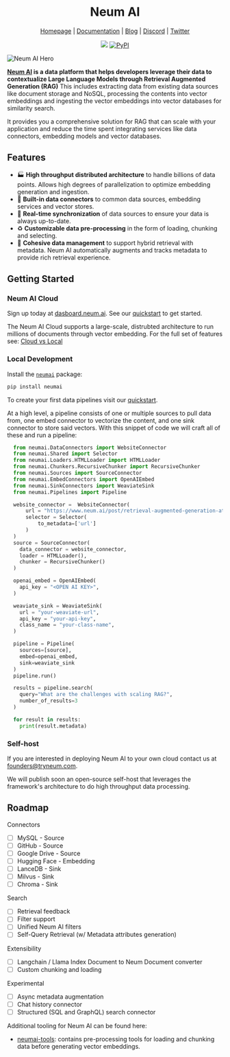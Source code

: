<h1 align="center">Neum AI</h1>

<div align="center">
  
  [Homepage](https://www.neum.ai) | [Documentation](https://docs.neum.ai) | [Blog](https://neum.ai/blog) | [Discord](https://discord.gg/mJeNZYRz4m) | [Twitter](https://twitter.com/neum_ai)
  
  <a href="https://www.ycombinator.com/companies/neum-ai"><img src="https://badgen.net/badge/Y%20Combinator/S23/orange"/></a> 
  <a href="https://pypi.org/project/neumai/">
    <img src="https://img.shields.io/pypi/v/neumai" alt="PyPI">
  </a>
</div>

![Neum AI Hero](https://uploads-ssl.webflow.com/6552c062a6c96c60086c77df/6557cfde1ff0648321e5d3ba_Group%2066.png)

**[Neum AI](https://neum.ai) is a data platform that helps developers leverage their data to contextualize Large Language Models through Retrieval Augmented Generation (RAG)** This includes
extracting data from existing data sources like document storage and NoSQL, processing the contents into vector embeddings and ingesting the vector embeddings into vector databases for similarity search. 

It provides you a comprehensive solution for RAG that can scale with your application and reduce the time spent integrating services like data connectors, embedding models and vector databases.

## Features

- 🏭 **High throughput distributed architecture** to handle billions of data points. Allows high degrees of parallelization to optimize embedding generation and ingestion.
- 🧱 **Built-in data connectors** to common data sources, embedding services and vector stores.
- 🔄 **Real-time synchronization** of data sources to ensure your data is always up-to-date. 
- ♻ **Customizable data pre-processing** in the form of loading, chunking and selecting.
- 🤝 **Cohesive data management** to support hybrid retrieval with metadata. Neum AI automatically augments and tracks metadata to provide rich retrieval experience.

## Getting Started

### Neum AI Cloud

Sign up today at [dasboard.neum.ai](https://dashboard.neum.ai). See our [quickstart](https://docs.neum.ai/get-started/quickstart) to get started.

The Neum AI Cloud supports a large-scale, distrubted architecture to run millions of documents through vector embedding. For the full set of features see: [Cloud vs Local](https://neumai.mintlify.app/get-started/cloud-vs-local)

### Local Development

Install the [`neumai`](https://pypi.org/project/neumai/) package:

```bash
pip install neumai
```

To create your first data pipelines visit our [quickstart](https://docs.neum.ai/get-started/quickstart).

At a high level, a pipeline consists of one or multiple sources to pull data from, one embed connector to vectorize the content, and one sink connector to store said vectors.
With this snippet of code we will craft all of these and run a pipeline:

```python
  from neumai.DataConnectors import WebsiteConnector
  from neumai.Shared import Selector
  from neumai.Loaders.HTMLLoader import HTMLLoader
  from neumai.Chunkers.RecursiveChunker import RecursiveChunker
  from neumai.Sources import SourceConnector
  from neumai.EmbedConnectors import OpenAIEmbed
  from neumai.SinkConnectors import WeaviateSink
  from neumai.Pipelines import Pipeline

  website_connector =  WebsiteConnector(
      url = "https://www.neum.ai/post/retrieval-augmented-generation-at-scale",
      selector = Selector(
          to_metadata=['url']
      )
  )
  source = SourceConnector(
    data_connector = website_connector, 
    loader = HTMLLoader(), 
    chunker = RecursiveChunker()
  )

  openai_embed = OpenAIEmbed(
    api_key = "<OPEN AI KEY>",
  )

  weaviate_sink = WeaviateSink(
    url = "your-weaviate-url",
    api_key = "your-api-key",
    class_name = "your-class-name",
  )

  pipeline = Pipeline(
    sources=[source], 
    embed=openai_embed, 
    sink=weaviate_sink
  )
  pipeline.run()

  results = pipeline.search(
    query="What are the challenges with scaling RAG?", 
    number_of_results=3
  )

  for result in results:
    print(result.metadata)

```

### Self-host

If you are interested in deploying Neum AI to your own cloud contact us at [founders@tryneum.com](mailto:founders@tryneum.com).

We will publish soon an open-source self-host that leverages the framework's architecture to do high throughput data processing.

## Roadmap

Connectors
- [ ]  MySQL - Source
- [ ]  GitHub - Source
- [ ]  Google Drive - Source
- [ ]  Hugging Face - Embedding
- [ ]  LanceDB - Sink
- [ ]  Milvus - Sink
- [ ]  Chroma - Sink

Search
- [ ]  Retrieval feedback
- [ ]  Filter support
- [ ]  Unified Neum AI filters
- [ ]  Self-Query Retrieval (w/ Metadata attributes generation)

Extensibility
- [ ]  Langchain / Llama Index Document to Neum Document converter
- [ ]  Custom chunking and loading

Experimental
- [ ]  Async metadata augmentation
- [ ]  Chat history connector
- [ ]  Structured (SQL and GraphQL) search connector

Additional tooling for Neum AI can be found here:

- [neumai-tools](https://pypi.org/project/neumai-tools/): contains pre-processing tools for loading and chunking data before generating vector embeddings.

